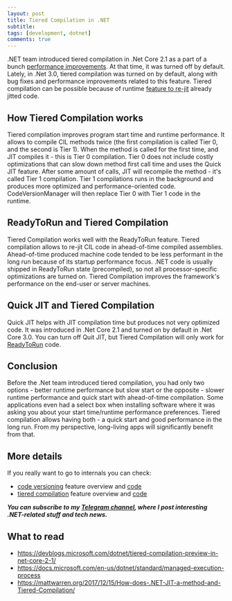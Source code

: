 ```yaml
---
layout: post
title: Tiered Compilation in .NET
subtitle: 
tags: [development, dotnet]
comments: true
---
```

.NET team introduced tiered compilation in .Net Core 2.1 as a part of a bunch [performance improvements](https://devblogs.microsoft.com/dotnet/performance-improvements-in-net-core-2-1/). At that time, it was turned off by default. Lately, in .Net 3.0, tiered compilation was turned on by default, along with bug fixes and performance improvements related to this feature. Tiered compilation can be possible because of runtime [feature to re-jit](https://github.com/dotnet/coreclr/blob/master/Documentation/Profiling/davbr-blog-archive/ReJIT%20-%20The%20Basics.md) already jitted code. 

## How Tiered Compilation works
Tiered compilation improves program start time and runtime performance. It allows to compile CIL methods twice (the first compilation is called Tier 0, and the second is Tier 1). When the method is called for the first time, and JIT compiles it - this is Tier 0 compilation. Tier 0 does not include costly optimizations that can slow down method first call time and uses the Quick JIT feature. After some amount of calls, JIT will recompile the method - it's called Tier 1 compilation. Tier 1 compilations runs in the background and produces more optimized and performance-oriented code. CodeVersionManager will then replace Tier 0 with Tier 1 code in the runtime. 

## ReadyToRun and Tiered Compilation
Tiered Compilation works well with the ReadyToRun feature. Tiered compilation allows to re-jit CIL code in ahead-of-time compiled assemblies. Ahead-of-time produced machine code tended to be less performant in the long run because of its startup performance focus. .NET code is usually shipped in ReadyToRun state (precompiled), so not all processor-specific optimizations are turned on. Tiered Compilation improves the framework's performance on the end-user or server machines.

## Quick JIT and Tiered Compilation
Quick JIT helps with JIT compilation time but produces not very optimized code. It was introduced in .Net Core 2.1 and turned on by default in .Net Core 3.0. You can turn off Quit JIT, but Tiered Compilation will only work for [ReadyToRun](https://docs.microsoft.com/en-us/dotnet/core/deploying/ready-to-run) code. 

## Conclusion
Before the .Net team introduced tiered compilation, you had only two options - better runtime performance but slow start or the opposite - slower runtime performance and quick start with ahead-of-time compilation. Some applications even had a select box when installing software where it was asking you about your start time/runtime performance preferences. Tiered compilation allows having both - a quick start and good performance in the long run. From my perspective, long-living apps will significantly benefit from that.

## More details
If you really want to go to internals you can check:
- [code versioning](https://github.com/dotnet/runtime/blob/main/docs/design/features/code-versioning.md) feature overview and [code](https://github.com/dotnet/runtime/blob/main/src/coreclr/vm/codeversion.cpp)
- [tiered compilation](https://github.com/dotnet/runtime/blob/main/docs/design/features/tiered-compilation.md) feature overview and [code](https://github.com/dotnet/runtime/blob/main/src/coreclr/vm/tieredcompilation.cpp)

__*You can subscribe to my [Telegram channel](https://t.me/dotnetarticles), where I post interesting .NET-related stuff and tech news.*__

## What to read
- https://devblogs.microsoft.com/dotnet/tiered-compilation-preview-in-net-core-2-1/
- https://docs.microsoft.com/en-us/dotnet/standard/managed-execution-process
- https://mattwarren.org/2017/12/15/How-does-.NET-JIT-a-method-and-Tiered-Compilation/
